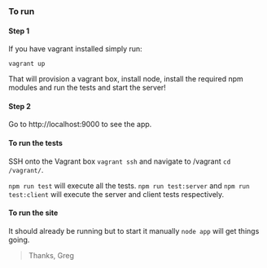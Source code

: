 ### To run

#### Step 1

If you have vagrant installed simply run:

```
vagrant up
```

That will provision a vagrant box, install node, install the required npm modules and run the tests and start the server!

#### Step 2

Go to http://localhost:9000 to see the app.

#### To run the tests

SSH onto the Vagrant box `vagrant ssh` and navigate to /vagrant `cd /vagrant/`.

`npm run test` will execute all the tests.
`npm run test:server` and `npm run test:client` will execute the server and client tests respectively.


#### To run the site

It should already be running but to start it manually `node app` will get things going.

> Thanks, Greg